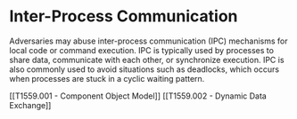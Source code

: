 # Inter-Process Communication

Adversaries may abuse inter-process communication (IPC) mechanisms for local code or command execution. IPC is typically used by processes to share data, communicate with each other, or synchronize execution. IPC is also commonly used to avoid situations such as deadlocks, which occurs when processes are stuck in a cyclic waiting pattern.

[[T1559.001 - Component Object Model]]
[[T1559.002 - Dynamic Data Exchange]]